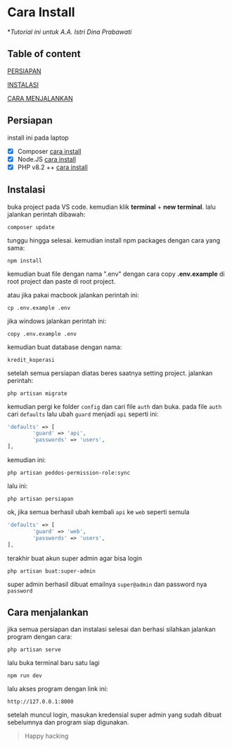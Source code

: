 # Cara Install

\*_Tutorial ini untuk A.A. Istri Dina Prabawati_

## Table of content

[PERSIAPAN](#Persiapan)

[INSTALASI](#Instalasi)

[CARA MENJALANKAN](#Cara-menjalankan)

## Persiapan

install ini pada laptop

-   [x] Composer [cara install](https://getcomposer.org/doc/00-intro.md)
-   [x] Node.JS [cara install](https://nodejs.org/en/)
-   [x] PHP v8.2 ++ [cara install](https://www.apachefriends.org/download.html)

## Instalasi

buka project pada VS code. kemudian klik **terminal** + **new terminal**.
lalu jalankan perintah dibawah:

```
composer update
```

tunggu hingga selesai.
kemudian install npm packages dengan cara yang sama:

```
npm install
```

kemudian buat file dengan nama ".env" dengan cara copy **.env.example** di root project dan paste di root project.

atau jika pakai macbook jalankan perintah ini:

```
cp .env.example .env
```

jika windows jalankan perintah ini:

```
copy .env.example .env
```

kemudian buat database dengan nama:

```
kredit_koperasi
```

setelah semua persiapan diatas beres saatnya setting project.
jalankan perintah:

```
php artisan migrate
```

kemudian pergi ke folder `config` dan cari file `auth` dan buka.
pada file `auth` cari `defaults` lalu ubah `guard` menjadi `api` seperti ini:

```php
'defaults' => [
        'guard' => 'api',
        'passwords' => 'users',
],
```

kemudian ini:

```
php artisan peddos-permission-role:sync
```

lalu ini:

```
php artisan persiapan
```

ok, jika semua berhasil ubah kembali `api` ke `web` seperti semula

```php
'defaults' => [
        'guard' => 'web',
        'passwords' => 'users',
],
```

terakhir buat akun super admin agar bisa login

```
php artisan buat:super-admin
```

super admin berhasil dibuat emailnya `super@admin` dan password nya `password`

## Cara menjalankan

jika semua persiapan dan instalasi selesai dan berhasi silahkan jalankan program dengan cara:

```
php artisan serve
```

lalu buka terminal baru satu lagi

```
npm run dev
```

lalu akses program dengan link ini:

```
http://127.0.0.1:8000
```

setelah muncul login, masukan kredensial super admin yang sudah dibuat sebelumnya
dan program siap digunakan.

> Happy hacking
